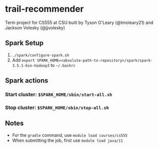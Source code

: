 # trail-recommender

Term project for CS555 at CSU built by Tyson O'Leary (@tmoleary21) and Jackson Volesky (@jjvolesky)

## Spark Setup

1. `./spark/configure-spark.sh`
2. Add `export SPARK_HOME=<absolute-path-to-repository>/spark/spark-3.5.1-bin-hadoop3` to `~/.bashrc`

## Spark actions

### Start cluster: `$SPARK_HOME/sbin/start-all.sh`

### Stop cluster: `$SPARK_HOME/sbin/stop-all.sh`


## Notes

* For the `gradle` command, use `module load courses/cs555`
* When submitting the job, first use `module load java/11`